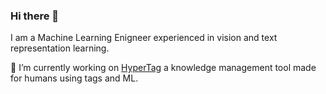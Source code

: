 ### Hi there 👋
I am a Machine Learning Enigneer experienced in vision and text representation learning.

🔭 I’m currently working on [HyperTag](https://github.com/SeanPedersen/HyperTag) a knowledge management tool made for humans using tags and ML.
<!--
**SeanPedersen/SeanPedersen** is a ✨ _special_ ✨ repository because its `README.md` (this file) appears on your GitHub profile.

Here are some ideas to get you started:

- 🔭 I’m currently working on ...
- 🌱 I’m currently learning ...
- 👯 I’m looking to collaborate on ...
- 🤔 I’m looking for help with ...
- 💬 Ask me about ...
- 📫 How to reach me: ...
- 😄 Pronouns: ...
- ⚡ Fun fact: ...
-->
